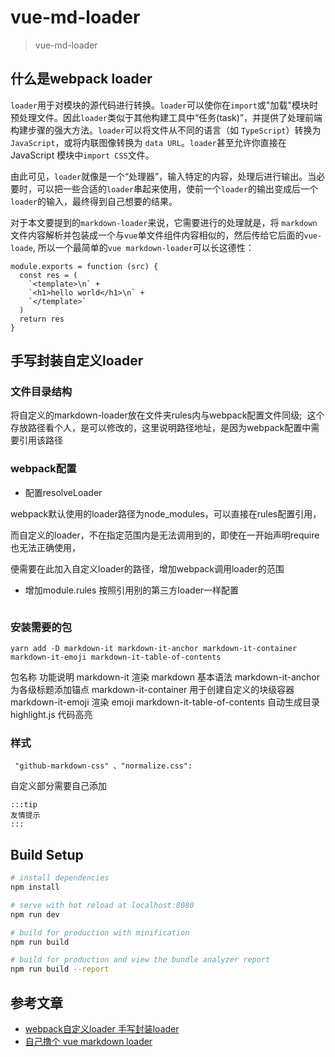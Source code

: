 # vue-md-loader

> vue-md-loader


## 什么是webpack loader

`loader`用于对模块的源代码进行转换。`loader`可以使你在`import`或"加载"模块时预处理文件。因此`loader`类似于其他构建工具中“任务(task)”，并提供了处理前端构建步骤的强大方法。`loader`可以将文件从不同的语言（如 `TypeScript`）转换为 `JavaScript`，或将内联图像转换为 `data URL`。`loader`甚至允许你直接在 JavaScript 模块中`import CSS`文件。

由此可见，`loader`就像是一个“处理器”，输入特定的内容，处理后进行输出。当必要时，可以把一些合适的`loader`串起来使用，使前一个`loader`的输出变成后一个 `loader`的输入，最终得到自己想要的结果。

对于本文要提到的`markdown-loader`来说，它需要进行的处理就是，将 `markdown`文件内容解析并包装成一个与`vue`单文件组件内容相似的，然后传给它后面的`vue-loade`, 所以一个最简单的`vue markdown-loader`可以长这德性：

```
module.exports = function (src) {
  const res = (
    `<template>\n` +
    `<h1>hello world</h1>\n` +
    `</template>`
  )
  return res
}
```

## 手写封装自定义loader

### 文件目录结构
将自定义的markdown-loader放在文件夹rules内与webpack配置文件同级;
![]()
这个存放路径看个人，是可以修改的，这里说明路径地址，是因为webpack配置中需要引用该路径


### webpack配置

 + 配置resolveLoader

webpack默认使用的loader路径为node_modules，可以直接在rules配置引用，

而自定义的loader，不在指定范围内是无法调用到的，即使在一开始声明require也无法正确使用，

便需要在此加入自定义loader的路径，增加webpack调用loader的范围

 + 增加module.rules
按照引用别的第三方loader一样配置

![]()

### 安装需要的包

```
yarn add -D markdown-it markdown-it-anchor markdown-it-container markdown-it-emoji markdown-it-table-of-contents
```

包名称	功能说明
markdown-it	渲染 markdown 基本语法
markdown-it-anchor	为各级标题添加锚点
markdown-it-container	用于创建自定义的块级容器
markdown-it-emoji	渲染 emoji
markdown-it-table-of-contents	自动生成目录
highlight.js	代码高亮


### 样式
```
 "github-markdown-css" 、"normalize.css":
```
自定义部分需要自己添加

```
:::tip
友情提示
:::
```

## Build Setup

``` bash
# install dependencies
npm install

# serve with hot reload at localhost:8080
npm run dev

# build for production with minification
npm run build

# build for production and view the bundle analyzer report
npm run build --report
```


## 参考文章

+ [webpack自定义loader 手写封装loader](https://blog.csdn.net/leeleejoker/article/details/81083428)
+ [自己撸个 vue markdown loader](https://segmentfault.com/a/1190000014666185)